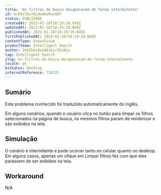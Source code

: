 ```yaml
---
title: 'Os filtros de busca desaparecem de forma intermitente'
id: 6rD4zlDx7dL9wUAsRuvSD7
status: PUBLISHED
createdAt: 2023-01-16T18:29:18.976Z
updatedAt: 2023-01-16T18:29:19.849Z
publishedAt: 2023-01-16T18:29:19.849Z
firstPublishedAt: 2023-01-16T18:29:19.849Z
contentType: knownIssue
productTeam: Intelligent Search
author: 2mXZkbi0oi061KicTExNjo
tag: Intelligent Search
slug: os-filtros-de-busca-desaparecem-de-forma-intermitente
locale: pt
kiStatus: Backlog
internalReference: 734221
---
```


## Sumário

<div class="alert alert-info">
  <p>Este problema conhecido foi traduzido automaticamente do inglês.</p>
</div>


Em alguns cenários, quando o usuário clica no botão para limpar os filtros selecionados na página de busca, os mesmos filtros param de renderizar e são exibidos na tela.


##

## Simulação


O cenário é intermitente e pode ocorrer tanto no celular quanto no desktop. Em alguns casos, apenas um clique em Limpar filtros fez com que eles parassem de ser exibidos na tela.


##

## Workaround


N/A




